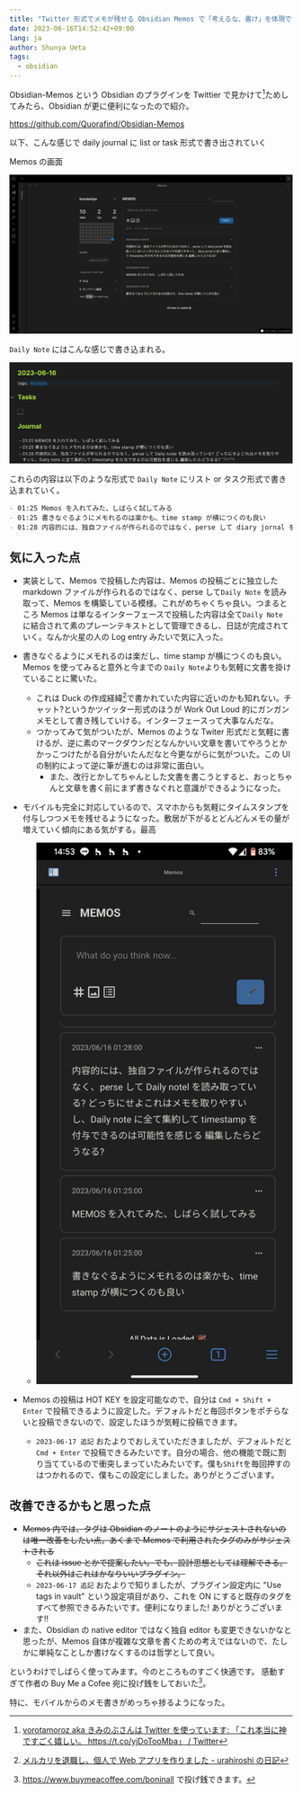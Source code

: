 ```yaml
---
title: "Twitter 形式でメモが残せる Obsidian Memos で「考えるな、書け」を体現できるくらい筆が進むようになった"
date: 2023-06-16T14:52:42+09:00
lang: ja
author: Shunya Ueta
tags:
  - obsidian
---
```


Obsidian-Memos という Obsidian のプラグインを Twittier で見かけて[^twitter]ためしてみたら、Obsidian が更に便利になったので紹介。

https://github.com/Quorafind/Obsidian-Memos

以下、こんな感じで daily journal に list or task 形式で書き出されていく

Memos の画面

![Memos in PC](/posts/2023-06-16-1452/images/Memos-pc.png)

`Daily Note` にはこんな感じで書き込まれる。

![Memos in daily note](/posts/2023-06-16-1452/images/Memos-in-daily-note.png)

これらの内容は以下のような形式で `Daily Note` にリスト or タスク形式で書き込まれていく。

```markdown
- 01:25 Memos を入れてみた、しばらく試してみる
- 01:25 書きなぐるようにメモれるのは楽かも、time stamp が横につくのも良い
- 01:28 内容的には、独自ファイルが作られるのではなく、perse して diary jornal を読み取っている? どっちにせよこれはメモを取りやすいし、diary jornal に全て集約して timestamp を付与できるのは可能性を感じる 編集したらどうなる? ^1ycr7q
```

## 気に入った点

- 実装として、Memos で投稿した内容は、Memos の投稿ごとに独立した markdown ファイルが作られるのではなく、perse して`Daily Note` を読み取って、Memos を構築している模様。これがめちゃくちゃ良い。つまるところ Memos は単なるインターフェースで投稿した内容は全て`Daily Note` に結合されて素のプレーンテキストとして管理できるし、日誌が完成されていく。なんか火星の人の Log entry みたいで気に入った。
- 書きなぐるようにメモれるのは楽だし、time stamp が横につくのも良い。Memos を使ってみると意外と今までの `Daily Note`よりも気軽に文書を掛けていることに驚いた。
  - これは Duck の作成経緯[^duck]で書かれていた内容に近いのかも知れない。チャット?というかツイッター形式のほうが Work Out Loud 的にガンガンメモとして書き残していける。インターフェースって大事なんだな。
  - つかってみて気がついたが、Memos のような Twiter 形式だと気軽に書けるが、逆に素のマークダウンだとなんかいい文章を書いてやろうとかかっこつけたがる自分がいたんだなと今更ながらに気がついた。この UI の制約によって逆に筆が進むのは非常に面白い。
    - また、改行とかしてちゃんとした文書を書こうとすると、おっとちゃんと文章を書く前にまず書きなぐれと意識ができるようになった。
- モバイルも完全に対応しているので、スマホからも気軽にタイムスタンプを付与しつつメモを残せるようになった。敷居が下がるとどんどんメモの量が増えていく傾向にある気がする。最高

  - ![Memos in Android](/posts/2023-06-16-1452/images/Memos-android.png)

- Memos の投稿は HOT KEY を設定可能なので、自分は `Cmd + Shift + Enter` で投稿できるように設定した。デフォルトだと毎回ボタンをポチらないと投稿できないので、設定したほうが気軽に投稿できます。
  - `2023-06-17 追記` おたよりでおしえていただきましたが、デフォルトだと `Cmd + Enter` で投稿できるみたいです。自分の場合、他の機能で既に割り当てているので衝突しまっていたみたいです。僕も`Shift`を毎回押すのはつかれるので、僕もこの設定にしました。ありがとうございます。

## 改善できるかもと思った点

- ~~Memos 内では、タグは Obsidian のノートのようにサジェストされないのは唯一改善をしたい点。あくまで Memos で利用されたタグのみがサジェストされる~~
  - ~~これは issue とかで提案したい。でも、設計思想としては理解できる。それ以外はこれはかなりいいプラグイン。~~
  - `2023-06-17 追記` おたよりで知りましたが、プラグイン設定内に "Use tags in vault" という設定項目があり、これを ON にすると既存のタグをすべて参照できるみたいです。便利になりました! ありがとうございます!!
- また、Obsidian の native editor ではなく独自 editor も変更できないかなと思ったが、Memos 自体が複雑な文章を書くための考えではないので、たしかに単純なことしか書けなくするのは哲学として良い。

というわけでしばらく使ってみます。今のところものすごく快適です。
感動すぎて作者の Buy Me a Cofee 宛に投げ銭をしておいた[^bmc]。

特に、モバイルからのメモ書きがめっちゃ捗るようになった。

[^bmc]: https://www.buymeacoffee.com/boninall で投げ銭できます。
[^twitter]: [vorotamoroz aka きみのぶさんは Twitter を使っています: 「これ本当に神ですごく嬉しい。 https://t\.co/yjDoTooMba」 / Twitter](https://twitter.com/vorotamoroz/status/1669315863777021954)
[^duck]: [メルカリを退職し、個人で Web アプリを作りました \- urahiroshi の日記](https://urahiroshi.hatenablog.com/entry/2023/04/25/132958)
